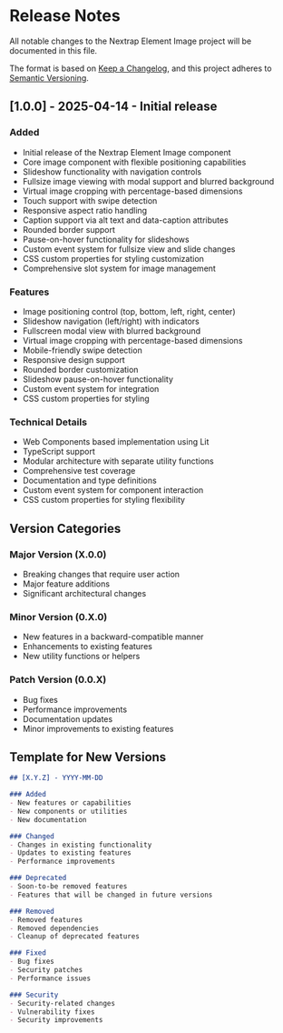 # Release Notes

All notable changes to the Nextrap Element Image project will be documented in this file.

The format is based on [Keep a Changelog](https://keepachangelog.com/en/1.0.0/),
and this project adheres to [Semantic Versioning](https://semver.org/spec/v2.0.0.html).

## [1.0.0] - 2025-04-14 - Initial release

### Added
- Initial release of the Nextrap Element Image component
- Core image component with flexible positioning capabilities
- Slideshow functionality with navigation controls
- Fullsize image viewing with modal support and blurred background
- Virtual image cropping with percentage-based dimensions
- Touch support with swipe detection
- Responsive aspect ratio handling
- Caption support via alt text and data-caption attributes
- Rounded border support
- Pause-on-hover functionality for slideshows
- Custom event system for fullsize view and slide changes
- CSS custom properties for styling customization
- Comprehensive slot system for image management

### Features
- Image positioning control (top, bottom, left, right, center)
- Slideshow navigation (left/right) with indicators
- Fullscreen modal view with blurred background
- Virtual image cropping with percentage-based dimensions
- Mobile-friendly swipe detection
- Responsive design support
- Rounded border customization
- Slideshow pause-on-hover functionality
- Custom event system for integration
- CSS custom properties for styling

### Technical Details
- Web Components based implementation using Lit
- TypeScript support
- Modular architecture with separate utility functions
- Comprehensive test coverage
- Documentation and type definitions
- Custom event system for component interaction
- CSS custom properties for styling flexibility

## Version Categories

### Major Version (X.0.0)
- Breaking changes that require user action
- Major feature additions
- Significant architectural changes

### Minor Version (0.X.0)
- New features in a backward-compatible manner
- Enhancements to existing features
- New utility functions or helpers

### Patch Version (0.0.X)
- Bug fixes
- Performance improvements
- Documentation updates
- Minor improvements to existing features

## Template for New Versions

```markdown
## [X.Y.Z] - YYYY-MM-DD

### Added
- New features or capabilities
- New components or utilities
- New documentation

### Changed
- Changes in existing functionality
- Updates to existing features
- Performance improvements

### Deprecated
- Soon-to-be removed features
- Features that will be changed in future versions

### Removed
- Removed features
- Removed dependencies
- Cleanup of deprecated features

### Fixed
- Bug fixes
- Security patches
- Performance issues

### Security
- Security-related changes
- Vulnerability fixes
- Security improvements
```
